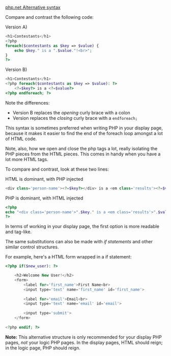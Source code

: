 [php.net Alternative syntax](http://us1.php.net/manual/en/control-structures.alternative-syntax.php)

Compare and contrast the following code:

Version A)

```php
<h1>Contestants</h1> 
<?php 
foreach($contestants as $key => $value) {
	echo $key." is a ".$value."!<br>";
}
?>	
```

Version B)

```php
<h1>Contestants</h1> 
<?php foreach($contestants as $key => $value): ?>
	<?=$key?> is a <?=$value?>
<?php endforeach; ?>
```

Note the differences:

* Version B replaces the *opening* curly brace with a colon
* Version replaces the *closing* curly brace with a `endforeach;`

This syntax is sometimes preferred when writing PHP in your display page, because it makes it easier to find the end of the foreach loop amongst a lot of HTML code.

Note, also, how we open and close the php tags a lot, really isolating the PHP pieces from the HTML pieces. This comes in handy when you have a lot more HTML tags.

To compare and contrast, look at these two lines:

HTML is dominant, with PHP injected

```php
<div class='person-name'><?=$key?></div> is a <em class='results'><?=$value?></div>
```

PHP is dominant, with HTML injected

```php
<?php
echo "<div class='person-name'>".$key." is a <em class='results'>".$value."</div>";
?>
```

In terms of working in your display page, the first option is more readable and tag-like.

The same substitutions can also be made with *if statements* and other similar control structures.

For example, here's a HTML form wrapped in a if statement:

```php
<?php if($new_user): ?>

	<h2>Welcome New User!</h2>
	<form>
		<label for='first_name'>First Name<br>
		<input type='text' name='first_name' id='first_name'>
		
		<label for='email'>Email<br>
		<input type='text' name='email' id='email'>
		
		<input type='submit'>
	</form>
	
<?php endif; ?>
```

__Note:__ 
This alternative structure is only recommended for your display PHP pages, *not* your logic PHP pages. In the display pages, HTML should reign; in the logic page, PHP should reign.
	